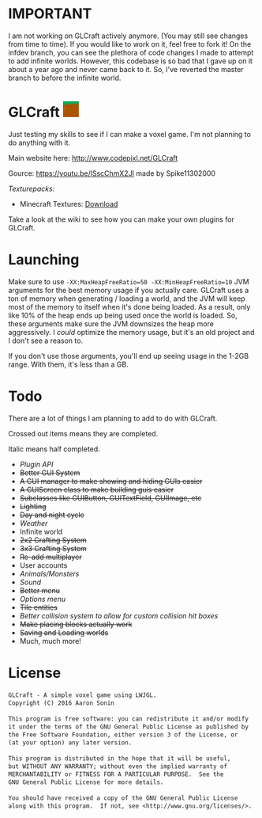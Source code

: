 # IMPORTANT
I am not working on GLCraft actively anymore. (You may still see changes from time to time). If you would like to work on it, feel free to fork it!
On the infdev branch, you can see the plethora of code changes I made to attempt to add infinite worlds. However, this codebase is so bad that I gave up on it about a year ago and never came back to it. So, I've reverted the master branch to before the infinite world.

# GLCraft ![](https://raw.githubusercontent.com/Codepixl/GLCraft/master/src/main/resources/textures/icons/icon32.png)
Just testing my skills to see if I can make a voxel game. I'm not planning to do anything with it.

Main website here: http://www.codepixl.net/GLCraft

Gource: https://youtu.be/lSscChmX2JI made by Spike11302000

*Texturepacks:*
* Minecraft Textures: [Download](http://codepixl.net/GLCraft/Minecraft.zip)

Take a look at the wiki to see how you can make your own plugins for GLCraft.

# Launching
Make sure to use `-XX:MaxHeapFreeRatio=50 -XX:MinHeapFreeRatio=10` JVM arguments for the best memory usage if you actually care. GLCraft uses a ton of memory when generating / loading a world, and the JVM will keep most of the memory to itself when it's done being loaded. As a result, only like 10% of the heap ends up being used once the world is loaded. So, these arguments make sure the JVM downsizes the heap more aggressively. I *could* optimize the memory usage, but it's an old project and I don't see a reason to.

If you don't use those arguments, you'll end up seeing  usage in the 1-2GB range. With them, it's less than a GB.

# Todo

There are a lot of things I am planning to add to do with GLCraft.

Crossed out items means they are completed.

Italic means half completed.

* *Plugin API*
* ~~Better GUI System~~
 * ~~A GUI manager to make showing and hiding GUIs easier~~
 * ~~A GUIScreen class to make building guis easier~~
  * ~~Subclasses like GUIButton, GUITextField, GUIImage, etc~~
* ~~Lighting~~
 * ~~Day and night cycle~~
* *Weather*
* Infinite world
* ~~2x2 Crafting System~~
* ~~3x3 Crafting System~~
* ~~Re-add multiplayer~~
* User accounts
* *Animals/Monsters*
* *Sound*
* ~~Better menu~~
* *Options menu*
* ~~Tile entities~~
* *Better collision system to allow for custom collision hit boxes*
* ~~Make placing blocks actually work~~
* ~~Saving and Loading worlds~~
* Much, much more!


# License
    GLCraft - A simple voxel game using LWJGL.
    Copyright (C) 2016 Aaron Sonin
    
    This program is free software: you can redistribute it and/or modify
    it under the terms of the GNU General Public License as published by
    the Free Software Foundation, either version 3 of the License, or
    (at your option) any later version.
    
    This program is distributed in the hope that it will be useful,
    but WITHOUT ANY WARRANTY; without even the implied warranty of
    MERCHANTABILITY or FITNESS FOR A PARTICULAR PURPOSE.  See the
    GNU General Public License for more details.
    
    You should have received a copy of the GNU General Public License
    along with this program.  If not, see <http://www.gnu.org/licenses/>.
